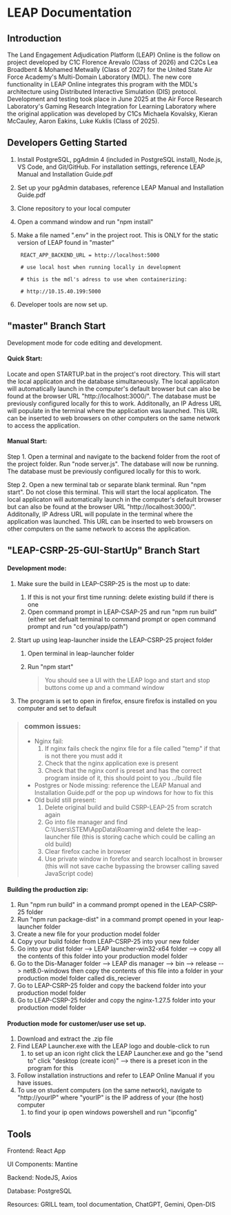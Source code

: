 # LEAP Documentation
## Introduction

The Land Engagement Adjudication Platform (LEAP) Online is the follow on project developed by C1C Florence Arevalo (Class of 2026) and C2Cs Lea Broadbent & Mohamed Metwally​ (Class of 2027) for the United State Air Force Academy's Multi-Domain Laboratory (MDL). The new core functionality in LEAP Online integrates this program with the MDL's architecture using Distributed Interactive Simulation (DIS) protocol. Development and testing took place in June 2025 at the Air Force Research Laboratory's Gaming Research Integration for Learning Laboratory where the original application was developed by C1Cs Michaela Kovalsky, Kieran McCauley, Aaron Eakins, Luke Kuklis (Class of 2025).

## Developers Getting Started

1. Install PostgreSQL, pgAdmin 4 (included in PostgreSQL install), Node.js, VS Code, and Git/GitHub. For installation settings, reference LEAP Manual and Installation Guide.pdf
2. Set up your pgAdmin databases, reference LEAP Manual and Installation Guide.pdf
3. Clone repository to your local computer
4. Open a command window and run "npm install"
6. Make a file named ".env" in the project root. This is ONLY for the static version of LEAP found in "master"

        REACT_APP_BACKEND_URL = http://localhost:5000

        # use local host when running locally in development

        # this is the mdl's adress to use when containerizing:

        # http://10.15.40.199:5000
   
8. Developer tools are now set up. 


## "master" Branch Start
Development mode for code editing and development. 

#### Quick Start: 

Locate and open STARTUP.bat in the project's root directory. This will start the local applicaton and the database simultaneously. The local applicaton will automatically launch in the computer's default browser but can also be found at the browser URL "http://localhost:3000/". The database must be previously configured locally for this to work. Additonally, an IP Adress URL will populate in the terminal where the application was launched. This URL can be inserted to web browsers on other computers on the same network to access the application.

#### Manual Start:

Step 1. Open a terminal and navigate to the backend folder from the root of the project folder. Run "node server.js". The database will now be running. The database must be previously configured locally for this to work.

Step 2. Open a new terminal tab or separate blank terminal. Run "npm start". Do not close this terminal. This will start the local applicaton. The local applicaton will automatically launch in the computer's default browser but can also be found at the browser URL "http://localhost:3000/". Additonally, IP Adress URL will populate in the terminal where the application was launched. This URL can be inserted to web browsers on other computers on the same network to access the application.

## "LEAP-CSRP-25-GUI-StartUp" Branch Start

#### Development mode:
1. Make sure the build in LEAP-CSRP-25 is the most up to date:
    1. If this is not your first time running: delete existing build if there is one
    2. Open command prompt in LEAP-CSAP-25 and run "npm run build"
        (either set defualt terminal to command prompt or open command prompt and run "cd you/app/path")
2. Start up using leap-launcher inside the LEAP-CSRP-25 project folder
    1. Open terminal in leap-launcher folder
    2. Run "npm start"
    
        > You should see a UI with the LEAP logo and start and stop buttons come up and a command window

3. The program is set to open in firefox, ensure firefox is installed on you computer and set to default
 
>### common issues:
> 
>* Nginx fail:
>    1. If nginx fails check the nginx file for a file called "temp" if that is not there you must add it
>    2. Check that the nginx application exe is present
>    3. Check that the nginx conf is preset and has the correct program inside of it, this should point to you ../build file
>* Postgres or Node missing: reference the LEAP Manual and Installation Guide.pdf or the pop up windows for how to fix this
>* Old build still present:
>    1. Delete original build and build CSRP-LEAP-25 from scratch again
>    2. Go into file manager and find C:\Users\STEM\AppData\Roaming and delete the leap-launcher file (this is storing cache which could be calling an old build)
>    3. Clear firefox cache in browser
>    4. Use private window in forefox and search localhost in browser (this will not save cache bypassing the browser calling saved JavaScript code)

#### Building the production zip:
1. Run "npm run build" in a command prompt opened in the LEAP-CSRP-25 folder
2. Run "npm run package-dist" in a command prompt opened in your leap-launcher folder
3. Create a new file for your production model folder
4. Copy your build folder from LEAP-CSRP-25 into your new folder
5. Go into your dist folder --> LEAP launcher-win32-x64 folder --> copy all the contents of this folder into your production model folder
6. Go to the Dis-Manager folder --> LEAP dis manager --> bin --> release --> net8.0-windows then copy the contents of this file into a folder in your production model folder called dis_reciever
7. Go to LEAP-CSRP-25 folder and copy the backend folder into your production model folder
8. Go to LEAP-CSRP-25 folder and copy the nginx-1.27.5 folder into your production model folder
 
 
#### Production mode for customer/user use set up.
1. Download and extract the .zip file
2. Find LEAP Launcher.exe with the LEAP logo and double-click to run
    1. to set up an icon right click the LEAP Launcher.exe and go the "send to" click "desktop (create icon)" --> there is a preset icon in the program for this
3. Follow installation instructions and refer to LEAP Online Manual if you have issues.
4. To use on student computers (on the same network), navigate to "http://yourIP" where "yourIP" is the IP address of your (the host) computer
    1. to find your ip open windows powershell and run "ipconfig"

## Tools
Frontend: React App

UI Components: Mantine

Backend: NodeJS, Axios

Database: PostgreSQL

Resources: GRILL team, tool documentation, ChatGPT, Gemini, Open-DIS
